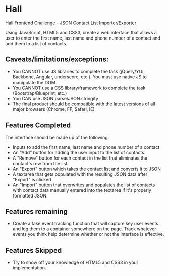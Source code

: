 Hall
====

Hall Frontend Challenge - JSON Contact List Importer/Exporter 

Using JavaScript, HTML5 and CSS3, create a web interface that allows a user to enter the first name, last name and phone number of a contact and add them to a list of contacts. 

## Caveats/limitations/exceptions: 
* You CANNOT use JS libraries to complete the task (jQuery/YUI, Backbone, Angular, underscore, etc.). You must use native JS to manipulate the DOM. 
* You CANNOT use a CSS library/framework to complete the task (Bootstrap/Blueprint, etc.) 
* You CAN use JSON.parse/JSON.stringify 
* The final product should be compatible with the latest versions of all major browsers (Chrome, FF, Safari, IE) 

## Features Completed
The interface should be made up of the following: 
* Inputs to add the first name, last name and phone number of a contact 
* An "Add" button for adding the user input to the list of contacts. 
* A "Remove" button for each contact in the list that eliminates the contact's row from the list. 
* An "Export" button which takes the contact list and converts it to JSON 
* A textarea that gets populated with the resulting JSON data after "Export" is clicked 
* An "Import" button that overwrites and populates the list of contacts with contact data manually entered into the textarea if it's properly formatted JSON. 

## Features remaining
* Create a fake event tracking function that will capture key user events and log them to a container somewhere on the page. Track whatever events you think help determine whether or not the interface is effective. 

## Features Skipped
* Try to show off your knowledge of HTML5 and CSS3 in your implementation. 